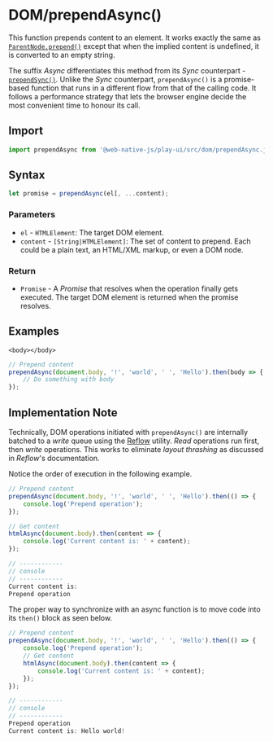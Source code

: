# DOM/prependAsync\(\)

This function prepends content to an element. It works exactly the same as [`ParentNode.prepend()`](https://developer.mozilla.org/en-US/docs/Web/API/ParentNode/prepend) except that when the implied content is undefined, it is converted to an empty string.

The suffix _Async_ differentiates this method from its _Sync_ counterpart - [`prependSync()`](prependsync.md). Unlike the _Sync_ counterpart, `prependAsync()` is a promise-based function that runs in a different flow from that of the calling code. It follows a performance strategy that lets the browser engine decide the most convenient time to honour its call.

## Import

```javascript
import prependAsync from '@web-native-js/play-ui/src/dom/prependAsync.js';
```

## Syntax

```javascript
let promise = prependAsync(el[, ...content);
```

### Parameters

* `el` - `HTMLElement`: The target DOM element.
* `content` - `[String|HTMLElement]`: The set of content to prepend. Each could be a plain text, an HTML/XML markup, or even a DOM node.

### Return

* `Promise` - A _Promise_ that resolves when the operation finally gets executed. The target DOM element is returned when the promise resolves.

## Examples

```markup
<body></body>
```

```javascript
// Prepend content
prependAsync(document.body, '!', 'world', ' ', 'Hello').then(body => {
    // Do something with body
});
```

## Implementation Note

Technically, DOM operations initiated with `prependAsync()` are internally batched to a _write_ queue using the [Reflow](https://github.com/web-native/docs/tree/4d4ea8f2ac9ea9b989339a1423c7dd36c5a6108a/play-ui/api/reflow.md) utility. _Read_ operations run first, then _write_ operations. This works to eliminate _layout thrashing_ as discussed in _Reflow_'s documentation.

Notice the order of execution in the following example.

```javascript
// Prepend content
prependAsync(document.body, '!', 'world', ' ', 'Hello').then(() => {
    console.log('Prepend operation');
});

// Get content
htmlAsync(document.body).then(content => {
    console.log('Current content is: ' + content);
});

// ------------
// console
// ------------
Current content is: 
Prepend operation
```

The proper way to synchronize with an async function is to move code into its `then()` block as seen below.

```javascript
// Prepend content
prependAsync(document.body, '!', 'world', ' ', 'Hello').then(() => {
    console.log('Prepend operation');
    // Get content
    htmlAsync(document.body).then(content => {
        console.log('Current content is: ' + content);
    });
});

// ------------
// console
// ------------
Prepend operation
Current content is: Hello world!
```

